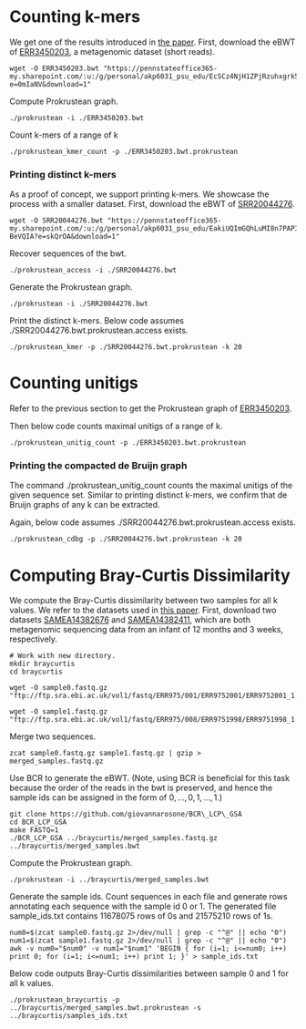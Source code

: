 
# Counting k-mers
We get one of the results introduced in [the paper](https://www.biorxiv.org/content/10.1101/2023.11.21.568151). First, download the eBWT of [ERR3450203](https://www.ncbi.nlm.nih.gov/sra/?term=ERR3450203), a metagenomic dataset (short reads).

```
wget -O ERR3450203.bwt "https://pennstateoffice365-my.sharepoint.com/:u:/g/personal/akp6031_psu_edu/EcSCz4NjH1ZPjRzuhxgrk50BCHziK9JLz3eyLK1LJPL0GA?e=0mIaNV&download=1"
```

Compute Prokrustean graph. 
```
./prokrustean -i ./ERR3450203.bwt
```

Count k-mers of a range of k
```
./prokrustean_kmer_count -p ./ERR3450203.bwt.prokrustean
```

### Printing distinct k-mers
As a proof of concept, we support printing k-mers. We showcase the process with a smaller dataset. First, download the eBWT of [SRR20044276](https://www.ncbi.nlm.nih.gov/sra/?term=SRR20044276).
```
wget -O SRR20044276.bwt "https://pennstateoffice365-my.sharepoint.com/:u:/g/personal/akp6031_psu_edu/EakiUQImGQhLuMI8n7PAPIIBda3Qje88lVxqcy5-BeVQIA?e=skQrOA&download=1"
```
Recover sequences of the bwt.
```
./prokrustean_access -i ./SRR20044276.bwt
```
Generate the Prokrustean graph.
```
./prokrustean -i ./SRR20044276.bwt
```
Print the distinct k-mers. Below code assumes ./SRR20044276.bwt.prokrustean.access exists. 
```
./prokrustean_kmer -p ./SRR20044276.bwt.prokrustean -k 20
```

# Counting unitigs
Refer to the previous section to get the Prokrustean graph of [ERR3450203](https://www.ncbi.nlm.nih.gov/sra/?term=ERR3450203). 

Then below code counts maximal unitigs of a range of k.
```
./prokrustean_unitig_count -p ./ERR3450203.bwt.prokrustean
```

### Printing the compacted de Bruijn graph
The command ./prokrustean_unitig_count counts the maximal unitigs of the given sequence set. Similar to printing distinct k-mers, we confirm that de Bruijn graphs of any k can be extracted.

Again, below code assumes ./SRR20044276.bwt.prokrustean.access exists. 
```
./prokrustean_cdbg -p ./SRR20044276.bwt.prokrustean -k 20
```

# Computing Bray-Curtis Dissimilarity
We compute the Bray-Curtis dissimilarity between two samples for all k values. We refer to the datasets used in [this paper](https://www.ncbi.nlm.nih.gov/pmc/articles/PMC10696585/). First, download two datasets [SAMEA14382676](https://www.ebi.ac.uk/ena/browser/view/SAMEA14382676) and [SAMEA14382411](https://www.ebi.ac.uk/ena/browser/view/SAMEA14382411), which are both metagenomic sequencing data from an infant of 12 months and 3 weeks, respectively. 
```
# Work with new directory.  
mkdir braycurtis
cd braycurtis

wget -O sample0.fastq.gz "ftp://ftp.sra.ebi.ac.uk/vol1/fastq/ERR975/001/ERR9752001/ERR9752001_1.fastq.gz"

wget -O sample1.fastq.gz "ftp://ftp.sra.ebi.ac.uk/vol1/fastq/ERR975/008/ERR9751998/ERR9751998_1.fastq.gz"
```
Merge two sequences.
```
zcat sample0.fastq.gz sample1.fastq.gz | gzip > merged_samples.fastq.gz
```
Use BCR to generate the eBWT. (Note, using BCR is beneficial for this task because the order of the reads in the bwt is preserved, and hence the sample ids can be assigned in the form of $0,...,0,1,...,1$.)
```
git clone https://github.com/giovannarosone/BCR\_LCP\_GSA
cd BCR_LCP_GSA
make FASTQ=1
./BCR_LCP_GSA ../braycurtis/merged_samples.fastq.gz ../braycurtis/merged_samples.bwt
```
Compute the Prokrustean graph.
```
./prokrustean -i ../braycurtis/merged_samples.bwt
```
Generate the sample ids. Count sequences in each file and generate rows annotating each sequence with the sample id 0 or 1. The generated file sample_ids.txt contains 11678075 rows of 0s and 21575210 rows of 1s.
```
num0=$(zcat sample0.fastq.gz 2>/dev/null | grep -c "^@" || echo "0")
num1=$(zcat sample1.fastq.gz 2>/dev/null | grep -c "^@" || echo "0")
awk -v num0="$num0" -v num1="$num1" 'BEGIN { for (i=1; i<=num0; i++) print 0; for (i=1; i<=num1; i++) print 1; }' > sample_ids.txt
``` 
Below code outputs Bray-Curtis dissimilarities between sample 0 and 1 for all k values. 
```
./prokrustean_braycurtis -p ../braycurtis/merged_samples.bwt.prokrustean -s ../braycurtis/samples_ids.txt
```
